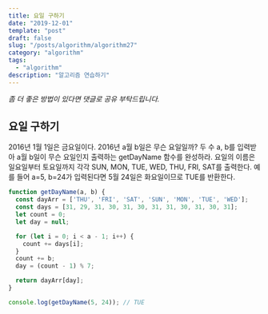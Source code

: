 ```yaml
---
title: 요일 구하기
date: "2019-12-01"
template: "post"
draft: false
slug: "/posts/algorithm/algorithm27"
category: "algorithm"
tags:
  - "algorithm"
description: "알고리즘 연습하기"
---
```

<span class="notice">
  <em>좀 더 좋은 방법이 있다면 댓글로 공유 부탁드립니다.</em>
</span>

## 요일 구하기
2016년 1월 1일은 금요일이다. 2016년 a월 b일은 무슨 요일일까?
두 수 a, b를 입력받아 a월 b일이 무슨 요일인지 출력하는 getDayName 함수를 완성하라.
요일의 이름은 일요일부터 토요일까지 각각 SUN, MON, TUE, WED, THU, FRI, SAT를 출력한다.
예를 들어 a=5, b=24가 입력된다면 5월 24일은 화요일이므로 TUE를 반환한다.

``` javascript
function getDayName(a, b) {
  const dayArr = ['THU', 'FRI', 'SAT', 'SUN', 'MON', 'TUE', 'WED'];
  const days = [31, 29, 31, 30, 31, 30, 31, 31, 30, 31, 30, 31];
  let count = 0;
  let day = null;

  for (let i = 0; i < a - 1; i++) {
    count += days[i];
  }
  count += b;
  day = (count - 1) % 7;

  return dayArr[day];
}

console.log(getDayName(5, 24)); // TUE
```

<br>
<br>
<br>
<br>
<br>